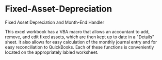 # Fixed-Asset-Depreciation
Fixed Asset Depreciation and Month-End Handler

This excel workbook has a VBA macro that allows an accountant to add, remove, and edit fixed assets, which are then kept up to date in a "Details" sheet. It also allows for easy calculation of the monthly journal entry and for easy reconciliation to QuickBooks. Each of these functions is conveniently located on the appropriately labled worksheet.
